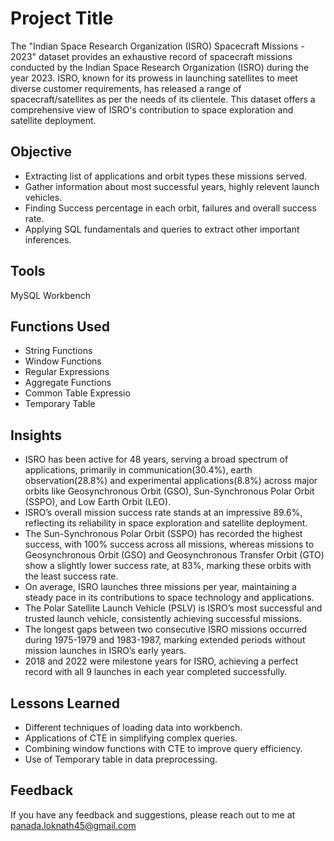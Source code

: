 
# Project Title

The "Indian Space Research Organization (ISRO) Spacecraft Missions - 2023" dataset provides an exhaustive record of spacecraft missions conducted by the Indian Space Research Organization (ISRO) during the year 2023. ISRO, known for its prowess in launching satellites to meet diverse customer requirements, has released a range of spacecraft/satellites as per the needs of its clientele. This dataset offers a comprehensive view of ISRO's contribution to space exploration and satellite deployment.


## Objective

- Extracting list of applications and orbit types these missions served.
- Gather information about most successful years, highly relevent launch vehicles.
- Finding Success percentage in each orbit, failures and overall success rate.
- Applying SQL fundamentals and queries to extract other important inferences.
## Tools

MySQL Workbench
## Functions Used

- String Functions
- Window Functions
- Regular Expressions
- Aggregate Functions
- Common Table Expressio
- Temporary Table

## Insights

- ISRO has been active for 48 years, serving a broad spectrum of applications, primarily in communication(30.4%), earth observation(28.8%) and experimental applications(8.8%) across major orbits like Geosynchronous Orbit (GSO), Sun-Synchronous Polar Orbit (SSPO), and Low Earth Orbit (LEO).
- ISRO’s overall mission success rate stands at an impressive 89.6%, reflecting its reliability in space exploration and satellite deployment.
- The Sun-Synchronous Polar Orbit (SSPO) has recorded the highest success, with 100% success across all missions, whereas missions to Geosynchronous Orbit (GSO) and Geosynchronous Transfer Orbit (GTO) show a slightly lower success rate, at 83%, marking these orbits with the least success rate.
- On average, ISRO launches three missions per year, maintaining a steady pace in its contributions to space technology and applications.
- The Polar Satellite Launch Vehicle (PSLV) is ISRO’s most successful and trusted launch vehicle, consistently achieving successful missions.
- The longest gaps between two consecutive ISRO missions occurred during 1975-1979 and 1983-1987, marking extended periods without mission launches in ISRO’s early years.
- 2018 and 2022 were milestone years for ISRO, achieving a perfect record with all 9 launches in each year completed successfully.

## Lessons Learned

- Different techniques of loading data into workbench.
- Applications of CTE in simplifying complex queries.
- Combining window functions with CTE to improve query efficiency.
- Use of Temporary table in data preprocessing.

## Feedback

If you have any feedback and suggestions, please reach out to me at panada.loknath45@gmail.com

